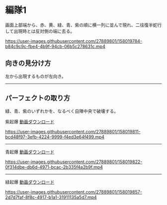 # 編隊1  
  
画面上部端から、赤、黄、緑、青、紫の順に横一列に並んで現れ、二往復半蛇行して出現時とは反対側の端に去る。

https://user-images.githubusercontent.com/27889801/158019784-b84c9c9c-fbe4-4b9f-94cb-06b5c278631c.mp4
  
## 向きの見分け方  
左から出現するものが左向き。  
___
## パーフェクトの取り方  
緑、青、紫のいずれかを、なるべく自陣中央で破壊する。  

紫起爆 [動画ダウンロード](media/H264/form1perP.mp4?raw=true)  

https://user-images.githubusercontent.com/27889801/158019811-bcd48f97-3efb-4224-9999-f4ed3e64f499.mp4

___
青起爆 [動画ダウンロード](media/H264/form1perB.mp4?raw=true)  

https://user-images.githubusercontent.com/27889801/158019822-0f314dbe-db6d-4971-bcac-2b335f4a2b9f.mp4

___
緑起爆 [動画ダウンロード](media/H264/form1perG.mp4?raw=true)

https://user-images.githubusercontent.com/27889801/158019857-2d7d7faf-8f8c-4917-b1a1-31911135a5d7.mp4

